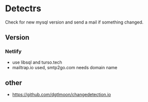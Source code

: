 # Detectrs
Check for new mysql version and send a mail if something changed.
## Version
### Netlify
- use libsql and turso.tech
- mailtrap.io used, smtp2go.com needs domain name
## other
- https://github.com/dgtlmoon/changedetection.io
